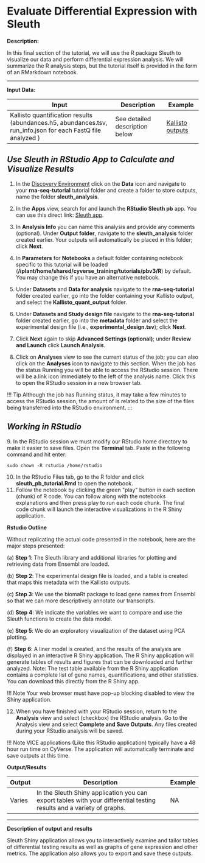 # Evaluate Differential Expression with Sleuth

**Description:**

In this final section of the tutorial, we will use the R package Sleuth
to visualize our data and perform differential expression analysis. We
will summarize the R analysis steps, but the tutorial itself is provided
in the form of an RMarkdown notebook.

------------------------------------------------------------------------

**Input Data:**

| Input | Description | Example |
|---|---|---|
| Kallisto quantification results (abundances.h5, abundances.tsv, run_info.json for each FastQ file analyzed ) | See detailed description below  | [Kallisto outputs](https://datacommons.cyverse.org/browse/iplant/home/shared/cyverse_training/tutorials/pbv3/rna-seq-tutorial/Kallisto-v.0.43.1_analysis1-2020-10-07-23-37-53.1/kallisto_qaunt_output) |

## *Use Sleuth in RStudio App to Calculate and Visualize Results*

1.  In the [Discovery Environment](https://de.cyverse.org/) click on the **Data** icon and navigate to your
    **rna-seq-tutorial** tutorial folder and create a folder to store
    outputs, name the folder **sleuth_analysis**.

2.  In the **Apps** view, search for and launch the **RStudio Sleuth
    pb** app. You can use this direct link: [Sleuth app](https://de.cyverse.org/de/?type=quick-launch&quick-launch-id=afd0da48-455d-4201-aafb-fe92d38f7986&app-id=4809de5a-037b-11eb-a1cc-008cfa5ae621).

3.  In **Analysis Info** you can name this analysis and provide any
    comments (optional). Under **Output folder**, navigate to the
    **sleuth_analysis** folder created earlier. Your outputs will
    automatically be placed in this folder; click **Next**.

4.  In **Parameters** for **Notebooks** a default folder containing
    notebook specific to this tutorial will be loaded
    (**/iplant/home/shared/cyverse_training/tutorials/pbv3/R**) by
    default. You may change this if you have an alternative notebook.

5.  Under **Datasets** and **Data for analysis** navigate to the
    **rna-seq-tutorial** folder created earlier, go into the folder
    containing your Kallisto output, and select the
    **Kallisto_quant_output** folder.

6.  Under **Datasets and Study design file** navigate to the
    **rna-seq-tutorial** folder created earlier, go into the
    **metadata** folder and select the experimental design file (i.e.,
    **experimental_design.tsv**); click **Next**.

7.  Click **Next** again to skip **Advanced Settings (optional)**; under
    **Review and Launch** click **Launch Analysis**.

8.  Click on **Analyses** view to see the current status of the job; you
    can also click on the **Analyses** icon to navigate to this section.
    When the job has the status Running you will be able to access the
    RStudio session. There will be a link icon immediately to the left
    of the analysis name. Click this to open the RStudio session in a
    new browser tab.

!!! Tip
        Although the job has Running status, it may take a few minutes to
        access the RStudio session, the amount of is related to the size
        of the files being transferred into the RStudio environment.
        :::

## *Working in RStudio*

9\. In the RStudio session we must modify our RStudio home directory to
make it easier to save files. Open the **Terminal** tab. Paste in the
following command and hit enter:

```
sudo chown -R rstudio /home/rstudio
```

10. In the RStudio Files tab, go to the R folder and click
    **sleuth_pb_tutorial.Rmd** to open the notebook.
11. Follow the notebook by clicking the green "play" button in each
    section (chunk) of R code. You can follow along with the notebooks
    explanations and then press play to run each code chunk. The final
    code chunk will launch the interactive visualizations in the R Shiny
    application.

**Rstudio Outline**

Without replicating the actual code presented in the notebook, here are
the major steps presented:

(a) **Step 1**: The Sleuth library and additional libraries for
    plotting and retrieving data from Ensembl are loaded.

(b) **Step 2**: The experimental design file is loaded, and a table is
    created that maps this metadata with the Kallisto outputs.

(c) **Step 3**: We use the biomaRt package to load gene names from
    Ensembl so that we can more descriptively annotate our
    transcripts.

(d) **Step 4**: We indicate the variables we want to compare and use
    the Sleuth functions to create the data model.

(e) **Step 5**: We do an exploratory visualization of the dataset
    using PCA plotting.

(f) **Step 6**: A liner model is created, and the results of the
    analysis are displayed in an interactive R Shiny application. The
    R Shiny application will generate tables of results and figures
    that can be downloaded and further analyzed. Note: The test table
    available from the R Shiny application contains a complete list of
    gene names, quantifications, and other statistics. You can
    download this directly from the R Shiny app.

!!! Note
        Your web browser must have pop-up blocking disabled to view the
        Shiny application.

12. When you have finished with your RStudio session, return to the
    **Analysis** view and select (checkbox) the RStudio analysis. Go to
    the Analysis view and select **Complete and Save Outputs**. Any
    files created during your RStudio analysis will be saved.

!!! Note
        VICE applications (Like this RStudio application) typically have a
        48 hour run time on CyVerse. The application will automatically
        terminate and save outputs at this time.


**Output/Results**

| Output | Description | Example | 
|---|---|---|
|Varies | In the Sleuth Shiny application you can export tables with your differential testing results and a variety of graphs. | NA |

------------------------------------------------------------------------

**Description of output and results**

Sleuth Shiny application allows you to interactively examine and tailor
tables of differential testing results as well as graphs of gene
expression and other metrics. The application also allows you to export
and save these outputs.
